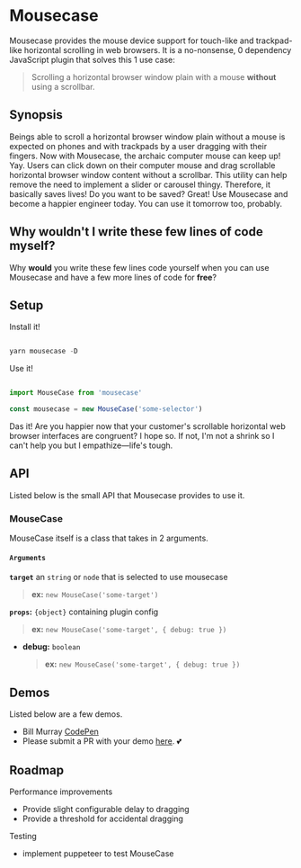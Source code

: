 # Mousecase

Mousecase provides the mouse device support for touch-like and trackpad-like horizontal scrolling in web browsers.
It is a no-nonsense, 0 dependency JavaScript plugin that solves this 1 use case:

> Scrolling a horizontal browser window plain with a mouse **without** using a scrollbar.

## Synopsis

Beings able to scroll a horizontal browser window plain without a mouse is expected on phones and with trackpads by a user dragging with their fingers. Now with Mousecase, the archaic computer mouse can keep up! Yay. Users can click down on their computer mouse and drag scrollable horizontal browser window content without a scrollbar. This utility can help remove the need to implement a slider or carousel thingy. Therefore, it basically saves lives!
Do you want to be saved? Great! Use Mousecase and become a happier engineer today. You can use it tomorrow too, probably.

## Why wouldn't I write these few lines of code myself?

Why **would** you write these few lines code yourself when you can use Mousecase and have a few more lines of code for **free**?

## Setup

Install it!

```javascript

yarn mousecase -D

```

Use it!

```javascript

import MouseCase from 'mousecase'

const mousecase = new MouseCase('some-selector')

```

Das it! Are you happier now that your customer's scrollable horizontal web browser interfaces are congruent? I hope so. If not, I'm not a shrink so I can't help you but I empathize—life's tough.

## API

Listed below is the small API that Mousecase provides to use it.

### MouseCase

MouseCase itself is a class that takes in 2 arguments.

#### `Arguments`

**`target`** an `string` or `node` that is selected to use mousecase
> **ex:** `new MouseCase('some-target')`

**`props`:** `{object}` containing plugin config
> **ex:** `new MouseCase('some-target', { debug: true })`

- **debug:** `boolean`
  > **ex:** `new MouseCase('some-target', { debug: true })`

## Demos

Listed below are a few demos.

- Bill Murray [CodePen](https://codepen.io/yowainwright/pen/d2fa41088f4d40dd9dd55fa72d60441f)
- Please submit a PR with your demo [here](/pulls). 💕

## Roadmap

Performance improvements

- Provide slight configurable delay to dragging
- Provide a threshold for accidental dragging

Testing

- implement puppeteer to test MouseCase

